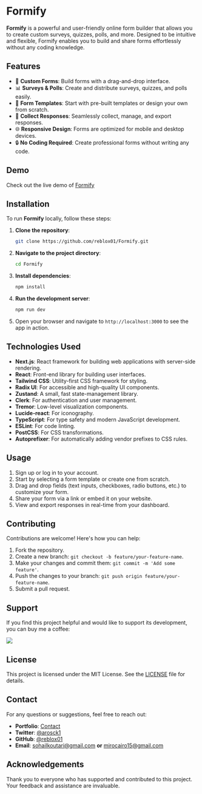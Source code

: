 # Formify

**Formify** is a powerful and user-friendly online form builder that allows you to create custom surveys, quizzes, polls, and more. Designed to be intuitive and flexible, Formify enables you to build and share forms effortlessly without any coding knowledge. 

## Features

- 📝 **Custom Forms**: Build forms with a drag-and-drop interface.
- 📊 **Surveys & Polls**: Create and distribute surveys, quizzes, and polls easily.
- 📑 **Form Templates**: Start with pre-built templates or design your own from scratch.
- 📧 **Collect Responses**: Seamlessly collect, manage, and export responses.
- 🌐 **Responsive Design**: Forms are optimized for mobile and desktop devices.
- 🔒 **No Coding Required**: Create professional forms without writing any code.

## Demo

Check out the live demo of [Formify](#)

## Installation

To run **Formify** locally, follow these steps:

1. **Clone the repository**:
    ```bash
    git clone https://github.com/reblox01/Formify.git
    ```

2. **Navigate to the project directory**:
    ```bash
    cd Formify
    ```

3. **Install dependencies**:
    ```bash
    npm install
    ```

4. **Run the development server**:
    ```bash
    npm run dev
    ```

5. Open your browser and navigate to `http://localhost:3000` to see the app in action.

## Technologies Used

- **Next.js**: React framework for building web applications with server-side rendering.
- **React**: Front-end library for building user interfaces.
- **Tailwind CSS**: Utility-first CSS framework for styling.
- **Radix UI**: For accessible and high-quality UI components.
- **Zustand**: A small, fast state-management library.
- **Clerk**: For authentication and user management.
- **Tremor**: Low-level visualization components.
- **Lucide-react**: For iconography.
- **TypeScript**: For type safety and modern JavaScript development.
- **ESLint**: For code linting.
- **PostCSS**: For CSS transformations.
- **Autoprefixer**: For automatically adding vendor prefixes to CSS rules.

## Usage

1. Sign up or log in to your account.
2. Start by selecting a form template or create one from scratch.
3. Drag and drop fields (text inputs, checkboxes, radio buttons, etc.) to customize your form.
4. Share your form via a link or embed it on your website.
5. View and export responses in real-time from your dashboard.

## Contributing

Contributions are welcome! Here's how you can help:

1. Fork the repository.
2. Create a new branch: `git checkout -b feature/your-feature-name`.
3. Make your changes and commit them: `git commit -m 'Add some feature'`.
4. Push the changes to your branch: `git push origin feature/your-feature-name`.
5. Submit a pull request.


## Support

If you find this project helpful and would like to support its development, you can buy me a coffee:

<a href="https://www.buymeacoffee.com/arosck1"><img src="https://img.buymeacoffee.com/button-api/?text=Buy me a coffee&emoji=☕&slug=arosck1&button_colour=BD5FFF&font_colour=ffffff&font_family=Cookie&outline_colour=000000&coffee_colour=FFDD00" /></a>

## License

This project is licensed under the MIT License. See the [LICENSE](LICENSE) file for details.

## Contact

For any questions or suggestions, feel free to reach out:

- **Portfolio**: [Contact](https://sohail-koutari.vercel.app/contact)
- **Twitter**: [@arosck1](https://twitter.com/arosck1)
- **GitHub**: [@reblox01](https://github.com/reblox01)
- **Email**: [sohailkoutari@gmail.com](sohailkoutari@gmail.com) **or** [mirocairo15@gmail.com](mirocairo15@gmail.com)

## Acknowledgements

Thank you to everyone who has supported and contributed to this project. Your feedback and assistance are invaluable.
